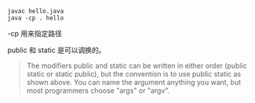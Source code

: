     javac hello.java
    java -cp . hello
-cp 用来指定路径

public 和 static 是可以调换的。
> The modifiers public and static can be written in either order (public static or static public), but the convention is to use public static as shown above. You can name the argument anything you want, but most programmers choose "args" or "argv".

